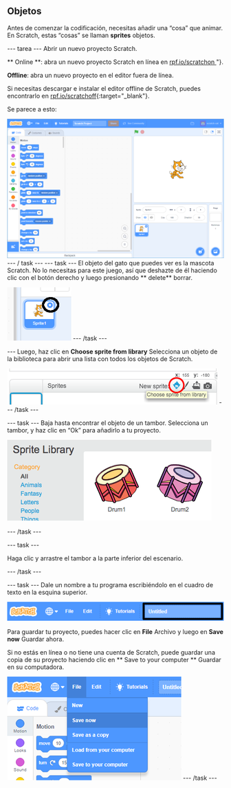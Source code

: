 ## Objetos

Antes de comenzar la codificación, necesitas añadir una “cosa” que animar. En Scratch, estas “cosas” se llaman **sprites** objetos.

\--- tarea \--- Abrir un nuevo proyecto Scratch.

** Online **: abra un nuevo proyecto Scratch en línea en [ rpf.io/scratchon ](http://rpf.io/scratchon)"}.

**Offline**: abra un nuevo proyecto en el editor fuera de línea.

Si necesitas descargar e instalar el editor offline de Scratch, puedes encontrarlo en [rpf.io/scratchoff](http://rpf.io/scratchoff){:target="_blank"}.

Se parece a esto:

![captura de pantalla](images/band-scratch.png) \--- / task \--- \--- task \--- El objeto del gato que puedes ver es la mascota Scratch. No lo necesitas para este juego, así que deshazte de él haciendo clic con el botón derecho y luego presionando ** delete** borrar.

![captura de pantalla](images/band-delete-annotated.png) \--- /task \---

\--- Luego, haz clic en **Choose sprite from library** Selecciona un objeto de la biblioteca para abrir una lista con todos los objetos de Scratch.

![captura de pantalla](images/band-sprite-library.png) \--- /task \---

\--- task \--- Baja hasta encontrar el objeto de un tambor. Selecciona un tambor, y haz clic en “Ok” para añadirlo a tu proyecto.

![screenshot](images/band-sprite-drum.png)

\--- /task \---

\--- task \---

Haga clic y arrastre el tambor a la parte inferior del escenario.

\--- /task \---

\--- task \--- Dale un nombre a tu programa escribiéndolo en el cuadro de texto en la esquina superior.

![nombre](images/band-name-annotated.png)

Para guardar tu proyecto, puedes hacer clic en **File** Archivo y luego en **Save now** Guardar ahora.

Si no estás en línea o no tiene una cuenta de Scratch, puede guardar una copia de su proyecto haciendo clic en ** Save to your computer ** Guardar en su computadora.

![captura de pantalla](images/band-save.png) \--- /task \---
